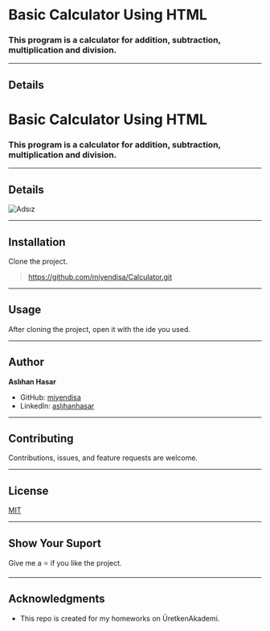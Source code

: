 # Basic Calculator Using HTML

### This program is a calculator for addition, subtraction, multiplication and division.

---

## Details
# Basic Calculator Using HTML

### This program is a calculator for addition, subtraction, multiplication and division.

---

## Details
![Adsız](https://user-images.githubusercontent.com/99024872/213915042-4be63e78-1a19-452d-b5f3-217e3525fb8f.png)

---

## Installation
Clone the project.
> https://github.com/miyendisa/Calculator.git

---

## Usage
After cloning the project, open it with the ide you used.

---

## Author
**Aslıhan Hasar**

* GitHub: [miyendisa](https://github.com/miyendisa)
* LinkedIn: [aslıhanhasar](https://www.linkedin.com/in/asl%C4%B1hanhasar
  )
---

## Contributing
Contributions, issues, and feature requests are welcome.

---

## License

[MIT](https://choosealicense.com/licenses/mit/)

---

## Show Your Suport
Give me a &#11088; if you like the project.

---

## Acknowledgments
* This repo is created for my homeworks on ÜretkenAkademi.
